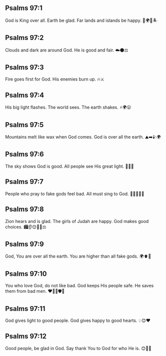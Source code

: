 ## Psalms 97:1
God is King over all. Earth be glad. Far lands and islands be happy. 👑🌍😄🏝️
## Psalms 97:2
Clouds and dark are around God. He is good and fair. ☁️🌑⚖️
## Psalms 97:3
Fire goes first for God. His enemies burn up. 🔥⚔️
## Psalms 97:4
His big light flashes. The world sees. The earth shakes. ⚡🌍😮
## Psalms 97:5
Mountains melt like wax when God comes. God is over all the earth. ⛰️➡️🕯️💧🌍
## Psalms 97:6
The sky shows God is good. All people see His great light. 🌌✨👀
## Psalms 97:7
People who pray to fake gods feel bad. All must sing to God. 🗿❌😔🎵🙏
## Psalms 97:8
Zion hears and is glad. The girls of Judah are happy. God makes good choices. 🏙️👂😊👧🎉⚖️
## Psalms 97:9
God, You are over all the earth. You are higher than all fake gods. 🌍⬆️👑
## Psalms 97:10
You who love God, do not like bad. God keeps His people safe. He saves them from bad men. ❤️🚫😈🛡️🤝
## Psalms 97:11
God gives light to good people. God gives happy to good hearts. 💡😊❤️
## Psalms 97:12
Good people, be glad in God. Say thank You to God for who He is. 😊🙌🙏
